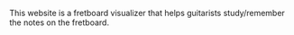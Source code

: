 This website is a fretboard visualizer that helps guitarists study/remember the notes on the fretboard. 